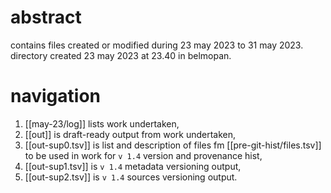 # abstract

contains files created or modified during 23 may 2023 to 31 may 2023. directory created 23 may 2023 at 23.40 in belmopan. 

# navigation

1. [[may-23/log]] lists work undertaken,
2. ‌[[out]] is draft-ready output from work undertaken,
3. [[out-sup0.tsv]] is list and description of files fm [[pre-git-hist/files.tsv]] to be used in work for `v 1.4` version and provenance hist,
4. [[out-sup1.tsv]] is `v 1.4` metadata versioning output,
5. [[out-sup2.tsv]] is `v 1.4` sources versioning output.